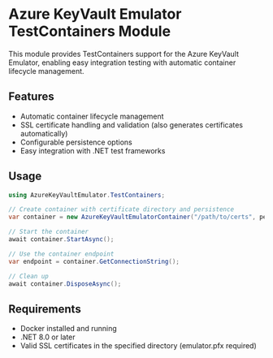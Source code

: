 # Azure KeyVault Emulator TestContainers Module

This module provides TestContainers support for the Azure KeyVault Emulator, enabling easy integration testing with automatic container lifecycle management.

## Features

- Automatic container lifecycle management
- SSL certificate handling and validation (also generates certificates automatically)
- Configurable persistence options
- Easy integration with .NET test frameworks

## Usage

```csharp
using AzureKeyVaultEmulator.TestContainers;

// Create container with certificate directory and persistence
var container = new AzureKeyVaultEmulatorContainer("/path/to/certs", persist: true);

// Start the container
await container.StartAsync();

// Use the container endpoint
var endpoint = container.GetConnectionString();

// Clean up
await container.DisposeAsync();
```

## Requirements

- Docker installed and running
- .NET 8.0 or later
- Valid SSL certificates in the specified directory (emulator.pfx required)